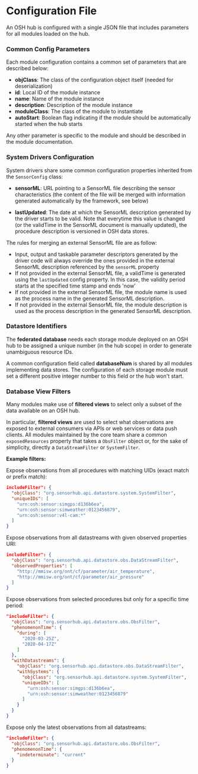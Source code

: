# Configuration File

An OSH hub is configured with a single JSON file that includes parameters for all modules loaded on the hub.


### Common Config Parameters

Each module configuration contains a common set of parameters that are described below:

  - **objClass**: The class of the configuration object itself (needed for deserialization)
  - **id**: Local ID of the module instance
  - **name**: Name of the module instance
  - **description**: Description of the module instance
  - **moduleClass**: The class of the module to instantiate
  - **autoStart**: Boolean flag indicating if the module should be automatically started when the hub starts
  
Any other parameter is specific to the module and should be described in the module documentation.
  
  
### System Drivers Configuration

System drivers share some common configuration properties inherited from the `SensorConfig` class:

  - **sensorML**: URL pointing to a SensorML file describing the sensor characteristics (the content of the file will be merged with information generated automatically by the framework, see below)
  
  - **lastUpdated**: The date at which the SensorML description generated by the driver starts to be valid. Note that everytime this value is changed (or the validTime in the SensorML document is manually updated), the procedure description is versioned in OSH data stores.

The rules for merging an external SensorML file are as follow:

  - Input, output and taskable parameter descriptors generated by the driver code will always override the ones provided in the external SensorML description referenced by the `sensorML` property
  - If not provided in the external SensorML file, a validTime is generated using the `lastUpdated` config property. In this case, the validity period starts at the specified time stamp and ends 'now'
  - If not provided in the external SensorML file, the module name is used as the process name in the generated SensorML description.
  - If not provided in the external SensorML file, the module description is used as the process description in the generated SensorML description.


### Datastore Identifiers

The **federated database** needs each storage module deployed on an OSH hub to be assigned a unique number (in the hub scope) in order to generate unambiguous resource IDs. 

A common configuration field called **databaseNum** is shared by all modules implementing data stores. The configuration of each storage module must set a different positive integer number to this field or the hub won't start.
  

### Database View Filters

Many modules make use of **filtered views** to select only a subset of the data available on an OSH hub. 

In particular, **filtered views** are used to select what observations are exposed to external consumers via APIs or web services or data push clients. All modules maintained by the core team share a common `exposedResources` property that takes a `ObsFilter` object or, for the sake of simplicity, directly a `DataStreamFilter` or `SystemFilter`.


**Example filters:**

Expose observations from all procedures with matching UIDs (exact match or prefix match):

```json
includeFilter": {
  "objClass": "org.sensorhub.api.datastore.system.SystemFilter",
  "uniqueIDs": [
    "urn:osh:sensor:simgps:d136b6ea",
    "urn:osh:sensor:simweather:0123456879",
    "urn:osh:sensor:v4l-cam:*"
  ]
}
```

Expose observations from all datastreams with given observed properties URI:

```json
includeFilter": {
  "objClass": "org.sensorhub.api.datastore.obs.DataStreamFilter",
  "observedProperties": [
    "http://mmisw.org/ont/cf/parameter/air_temperature",
    "http://mmisw.org/ont/cf/parameter/air_pressure"
  ]
}
```

Expose observations from selected procedures but only for a specific time period:

```json
"includeFilter": {
  "objClass": "org.sensorhub.api.datastore.obs.ObsFilter",
  "phenomenonTime": {
    "during": [
      "2020-03-25Z",
      "2020-04-17Z"
    ]
  },
  "withDatastreams": {
    "objClass": "org.sensorhub.api.datastore.obs.DataStreamFilter",
    "withSystems": {
      "objClass": "org.sensorhub.api.datastore.system.SystemFilter",
      "uniqueIDs": [
        "urn:osh:sensor:simgps:d136b6ea",
        "urn:osh:sensor:simweather:0123456879"
      ]
    }
  }
}
```


Expose only the latest observations from all datastreams:

```json
"includeFilter": {
  "objClass": "org.sensorhub.api.datastore.obs.ObsFilter",
  "phenomenonTime": {
    "indeterminate": "current"
  }
}
```




